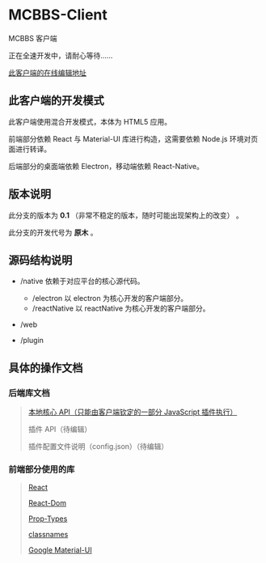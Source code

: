 # MCBBS-Client

MCBBS 客户端

正在全速开发中，请耐心等待……

[此客户端的在线编辑地址](https://codesandbox.io/s/github/langyo/MCBBS-Client/tree/master/)

## 此客户端的开发模式

此客户端使用混合开发模式，本体为 HTML5 应用。

前端部分依赖 React 与 Material-UI 库进行构造，这需要依赖 Node.js 环境对页面进行转译。

后端部分的桌面端依赖 Electron，移动端依赖 React-Native。

## 版本说明

此分支的版本为 **0.1** （非常不稳定的版本，随时可能出现架构上的改变） 。

此分支的开发代号为 **原木** 。

## 源码结构说明

- /native
  依赖于对应平台的核心源代码。
  - /electron
    以 electron 为核心开发的客户端部分。
  - /reactNative
    以 reactNative 为核心开发的客户端部分。
- /web

- /plugin

## 具体的操作文档

### 后端库文档

> [本地核心 API（只能由客户端钦定的一部分 JavaScript 插件执行）](https://github.com/langyo/MCBBS-Client/blob/master/native/api.md)
>
> 插件 API（待编辑）
>
> 插件配置文件说明（config.json）（待编辑）

### 前端部分使用的库

> [React](https://github.com/facebook/react)
>
> [React-Dom](https://github.com/facebook/react)
>
> [Prop-Types](https://github.com/facebook/prop-types)
>
> [classnames](https://github.com/JedWatson/classnames)
>
> [Google Material-UI](https://github.com/mui-org/material-ui)

